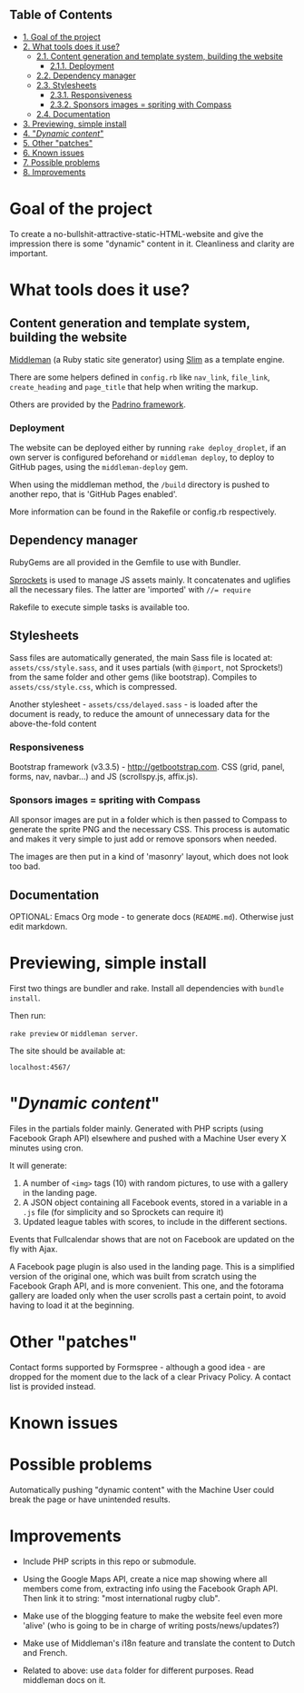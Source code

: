 <div id="table-of-contents">
<h2>Table of Contents</h2>
<div id="text-table-of-contents">
<ul>
<li><a href="#sec-1">1. Goal of the project</a></li>
<li><a href="#sec-2">2. What tools does it use?</a>
<ul>
<li><a href="#sec-2-1">2.1. Content generation and template system, building the website</a>
<ul>
<li><a href="#sec-2-1-1">2.1.1. Deployment</a></li>
</ul>
</li>
<li><a href="#sec-2-2">2.2. Dependency manager</a></li>
<li><a href="#sec-2-3">2.3. Stylesheets</a>
<ul>
<li><a href="#sec-2-3-1">2.3.1. Responsiveness</a></li>
<li><a href="#sec-2-3-2">2.3.2. Sponsors images = spriting with Compass</a></li>
</ul>
</li>
<li><a href="#sec-2-4">2.4. Documentation</a></li>
</ul>
</li>
<li><a href="#sec-3">3. Previewing, simple install</a></li>
<li><a href="#sec-4">4. "<i>Dynamic content</i>"</a></li>
<li><a href="#sec-5">5. Other "patches"</a></li>
<li><a href="#sec-6">6. Known issues</a></li>
<li><a href="#sec-7">7. Possible problems</a></li>
<li><a href="#sec-8">8. Improvements</a></li>
</ul>
</div>
</div>


# Goal of the project<a id="sec-1" name="sec-1"></a>

To create a no-bullshit-attractive-static-HTML-website and give the
impression there is some "dynamic" content in it. Cleanliness and
clarity are important.

# What tools does it use?<a id="sec-2" name="sec-2"></a>

## Content generation and template system, building the website<a id="sec-2-1" name="sec-2-1"></a>

[Middleman](<https://middlemanapp.com/>) (a Ruby static site
generator) using [Slim](<http://slim-lang.com/>) as a template
engine.

There are some helpers defined in `config.rb` like `nav_link`,
`file_link`, `create_heading` and `page_title` that help when
writing the markup.

Others are provided by the [Padrino
framework](<http://www.padrinorb.com/>).

### Deployment<a id="sec-2-1-1" name="sec-2-1-1"></a>

The website can be deployed either by running `rake
   deploy_droplet`, if an own server is configured beforehand or
`middleman deploy`, to deploy to GitHub pages, using the
`middleman-deploy` gem.

When using the middleman method, the `/build` directory is pushed
to another repo, that is 'GitHub Pages enabled'.

More information can be found in the Rakefile or config.rb respectively.

## Dependency manager<a id="sec-2-2" name="sec-2-2"></a>

RubyGems are all provided in the Gemfile to use with Bundler.

[Sprockets](<https://github.com/sstephenson/sprockets>) is used to
manage JS assets mainly. It concatenates and uglifies all the
necessary files. The latter are 'imported' with `//= require`

Rakefile to execute simple tasks is available too.

## Stylesheets<a id="sec-2-3" name="sec-2-3"></a>

Sass files are automatically generated, the main Sass file is
located at: `assets/css/style.sass`, and it uses partials (with
`@import`, not Sprockets!) from the same folder and other gems (like
bootstrap). Compiles to `assets/css/style.css`, which is
compressed.

Another stylesheet - `assets/css/delayed.sass` - is loaded after
the document is ready, to reduce the amount of unnecessary data for
the above-the-fold content

### Responsiveness<a id="sec-2-3-1" name="sec-2-3-1"></a>

Bootstrap framework (v3.3.5) - <http://getbootstrap.com>. CSS (grid,
panel, forms, nav, navbar&#x2026;) and JS (scrollspy.js, affix.js).

### Sponsors images = spriting with Compass<a id="sec-2-3-2" name="sec-2-3-2"></a>

All sponsor images are put in a folder which is then passed to
Compass to generate the sprite PNG and the necessary CSS. This
process is automatic and makes it very simple to just add or
remove sponsors when needed.

The images are then put in a kind of 'masonry' layout, which does
not look too bad.

## Documentation<a id="sec-2-4" name="sec-2-4"></a>

OPTIONAL: Emacs Org mode - to generate docs
(`README.md`). Otherwise just edit markdown.

# Previewing, simple install<a id="sec-3" name="sec-3"></a>

First two things are bundler and rake. Install all dependencies with
`bundle install`.

Then run:

`rake preview` or `middleman server`.

The site should be available at:

`localhost:4567/`

# "*Dynamic content*"<a id="sec-4" name="sec-4"></a>

Files in the partials folder mainly. Generated with PHP scripts
(using Facebook Graph API) elsewhere and pushed with a Machine User
every X minutes using cron.

It will generate:

1.  A number of `<img>` tags (10) with random pictures, to use with a
    gallery in the landing page.
2.  A JSON object containing all Facebook events, stored in a
    variable in a `.js` file (for simplicity and so Sprockets can
    require it)
3.  Updated league tables with scores, to include in the different
    sections.

Events that Fullcalendar shows that are not on Facebook are updated
on the fly with Ajax.

A Facebook page plugin is also used in the landing page. This is a
simplified version of the original one, which was built from scratch
using the Facebook Graph API, and is more convenient. This one, and
the fotorama gallery are loaded only when the user scrolls past a
certain point, to avoid having to load it at the beginning.

# Other "patches"<a id="sec-5" name="sec-5"></a>

Contact forms supported by Formspree - although a good idea - are
dropped for the moment due to the lack of a clear Privacy Policy. A
contact list is provided instead.

# Known issues<a id="sec-6" name="sec-6"></a>

# Possible problems<a id="sec-7" name="sec-7"></a>

Automatically pushing "dynamic content" with the Machine User could
break the page or have unintended results.

# Improvements<a id="sec-8" name="sec-8"></a>

-   Include PHP scripts in this repo or submodule.

-   Using the Google Maps API, create a nice map showing where all
    members come from, extracting info using the Facebook Graph
    API. Then link it to string: "most international rugby club".

-   Make use of the blogging feature to make the website feel even
    more 'alive' (who is going to be in charge of writing
    posts/news/updates?)

-   Make use of Middleman's i18n feature and translate the content to
    Dutch and French.

-   Related to above: use `data` folder for different purposes. Read middleman docs on
    it.
